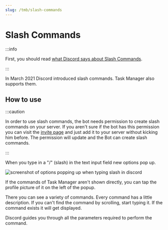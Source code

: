 ```yaml
---
slug: /tmb/slash-commands
---
```


# Slash Commands

:::info

First, you should
read [what Discord says about Slash Commands](https://blog.discord.com/slash-commands-are-here-8db0a385d9e6).

:::

In March 2021 Discord introduced slash commands. Task Manager also supports them.

## How to use

:::caution

In order to use slash commands, the bot needs permission to create slash commands on your server. If you aren't sure
if the bot has this permission you can visit the [invite page](https://bnder.net/@tmb) and just add it to your server
without kicking him before. The permission will update and the Bot can create slash commands.

:::

When you type in a "/" (slash) in the text input field new options pop up.

![screenshot of options popping up when typing slash in discord](/img/tmb/slash_commands.webp)

If the commands of Task Manager aren't shown directly, you can tap the profile picture of it on the left of the popup.

There you can see a variety of commands. Every command has a little description. If you can't find the command by
scrolling, start typing it. If the command exists it will get displayed.

Discord guides you through all the parameters required to perform the command.